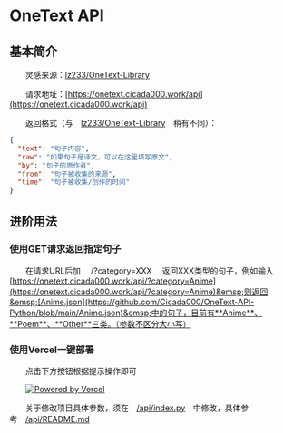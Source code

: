 # OneText API

## 基本简介

&emsp;&emsp;灵感来源：[lz233/OneText-Library](https://github.com/lz233/OneText-Library)

&emsp;&emsp;请求地址：[https://onetext.cicada000.work/api](https://onetext.cicada000.work/api)

&emsp;&emsp;返回格式（与&emsp;[lz233/OneText-Library](https://github.com/lz233/OneText-Library)&emsp;稍有不同）：

```json
{
  "text": "句子内容",
  "raw": "如果句子是译文，可以在这里填写原文",
  "by": "句子的原作者",
  "from": "句子被收集的来源",
  "time": "句子被收集/创作的时间"
}
```

## 进阶用法

### 使用GET请求返回指定句子

&emsp;&emsp;在请求URL后加&emsp; /?category=XXX &emsp;返回XXX类型的句子，例如输入&emsp;[https://onetext.cicada000.work/api/?category=Anime](https://onetext.cicada000.work/api/?category=Anime)&emsp;则返回&emsp;[Anime.json](https://github.com/Cicada000/OneText-API-Python/blob/main/Anime.json)&emsp;中的句子，目前有**Anime**、**Poem**、**Other**三类。（参数不区分大小写）

### 使用Vercel一键部署

&emsp;&emsp;点击下方按钮根据提示操作即可

&emsp;&emsp;[![Powered by Vercel](https://www.datocms-assets.com/31049/1618983297-powered-by-vercel.svg)](https://vercel.com/new/clone?repository-url=https://github.com/Cicada000/OneText-API-Python)

&emsp;&emsp;关于修改项目具体参数，须在&emsp;[/api/index.py](https://github.com/Cicada000/OneText-API-Python/blob/main/api/index.py)&emsp;中修改，具体参考&emsp;[/api/README.md](https://github.com/Cicada000/OneText-API-Python/blob/main/api/README.md)


